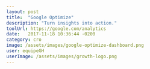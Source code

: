 ```yaml
---
layout: post
title:  "Google Optimize"
description: "Turn insights into action."
toolUrl: https://google.com/analytics
date:   2017-11-18 10:36:44 -0200
category: cro
image: /assets/images/google-optimize-dashboard.png
user: equipeGH
userImage: /assets/images/growth-logo.png
---
```

